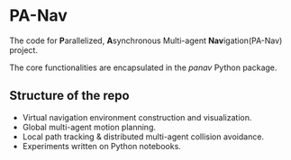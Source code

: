# PA-Nav
The code for **P**arallelized, **A**synchronous Multi-agent **Nav**igation(PA-Nav) project.

The core functionalities are encapsulated in the *panav* Python package.

## Structure of the repo

* Virtual navigation environment construction and visualization.
* Global multi-agent motion planning.
* Local path tracking & distributed multi-agent collision avoidance.
* Experiments written on Python notebooks.
